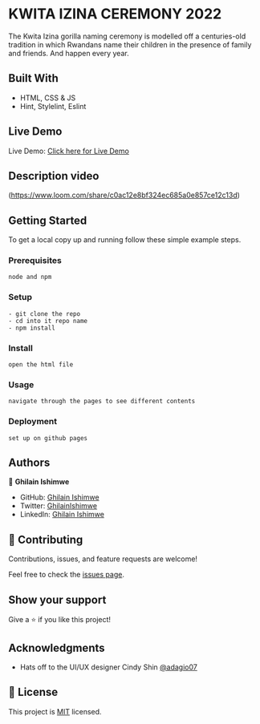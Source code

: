 # KWITA IZINA CEREMONY 2022

The Kwita Izina gorilla naming ceremony is modelled off a centuries-old tradition
in which Rwandans name their children in the presence of family and friends.
And happen every year.

## Built With

- HTML, CSS & JS
- Hint, Stylelint, Eslint

## Live Demo 

Live Demo: [Click here for Live Demo](https://ghilain.github.io/capstone1/index.html)


## Description video

(https://www.loom.com/share/c0ac12e8bf324ec685a0e857ce12c13d)

## Getting Started

To get a local copy up and running follow these simple example steps.

### Prerequisites

```
node and npm
```

### Setup

```
- git clone the repo
- cd into it repo name
- npm install
```

### Install

```
open the html file
```

### Usage

```
navigate through the pages to see different contents
```

### Deployment

```
set up on github pages
```

## Authors

👤 **Ghilain Ishimwe**

- GitHub: [Ghilain Ishimwe](https://github.com/Ghilain)
- Twitter: [GhilainIshimwe](https://twitter.com/GhilainIshimwe)
- LinkedIn: [Ghilain Ishimwe](https://www.linkedin.com/in/ghilain-ishimwe-067a5b1b4/)

## 🤝 Contributing

Contributions, issues, and feature requests are welcome!

Feel free to check the [issues page](https://github.com/Ghilain/capstone1).

## Show your support

Give a ⭐️ if you like this project!

## Acknowledgments

- Hats off to the UI/UX designer Cindy Shin [@adagio07](https://www.behance.net/adagio07)

## 📝 License

This project is [MIT](./MIT.md) licensed.
